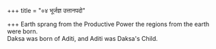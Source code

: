 +++
title = "०४ भूर्जज्ञ उत्तानपदो"

+++
Earth sprang from the Productive Power the regions from the earth were born.  
     Daksa was born of Aditi, and Aditi was Daksa's Child.